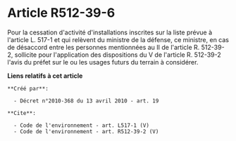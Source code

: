 # Article R512-39-6

Pour la cessation d'activité d'installations inscrites sur la liste prévue à l'article L. 517-1 et qui relèvent du ministre
de la défense, ce ministre, en cas de désaccord entre les personnes mentionnées au II de l'article R. 512-39-2, sollicite
pour l'application des dispositions du V de l'article R. 512-39-2 l'avis du préfet sur le ou les usages futurs du terrain à
considérer.

**Liens relatifs à cet article**

	**Créé par**:

	  - Décret n°2010-368 du 13 avril 2010 - art. 19

	**Cite**:

	  - Code de l'environnement - art. L517-1 (V)
	  - Code de l'environnement - art. R512-39-2 (V)
